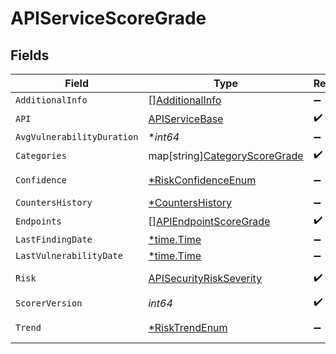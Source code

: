# APIServiceScoreGrade


## Fields

| Field                                                                      | Type                                                                       | Required                                                                   | Description                                                                |
| -------------------------------------------------------------------------- | -------------------------------------------------------------------------- | -------------------------------------------------------------------------- | -------------------------------------------------------------------------- |
| `AdditionalInfo`                                                           | [][AdditionalInfo](../../models/shared/additionalinfo.md)                  | :heavy_minus_sign:                                                         | N/A                                                                        |
| `API`                                                                      | [APIServiceBase](../../models/shared/apiservicebase.md)                    | :heavy_check_mark:                                                         | N/A                                                                        |
| `AvgVulnerabilityDuration`                                                 | **int64*                                                                   | :heavy_minus_sign:                                                         | N/A                                                                        |
| `Categories`                                                               | map[string][CategoryScoreGrade](../../models/shared/categoryscoregrade.md) | :heavy_check_mark:                                                         | N/A                                                                        |
| `Confidence`                                                               | [*RiskConfidenceEnum](../../models/shared/riskconfidenceenum.md)           | :heavy_minus_sign:                                                         | An enumeration.                                                            |
| `CountersHistory`                                                          | [*CountersHistory](../../models/shared/countershistory.md)                 | :heavy_minus_sign:                                                         | N/A                                                                        |
| `Endpoints`                                                                | [][APIEndpointScoreGrade](../../models/shared/apiendpointscoregrade.md)    | :heavy_check_mark:                                                         | N/A                                                                        |
| `LastFindingDate`                                                          | [*time.Time](https://pkg.go.dev/time#Time)                                 | :heavy_minus_sign:                                                         | N/A                                                                        |
| `LastVulnerabilityDate`                                                    | [*time.Time](https://pkg.go.dev/time#Time)                                 | :heavy_minus_sign:                                                         | N/A                                                                        |
| `Risk`                                                                     | [APISecurityRiskSeverity](../../models/shared/apisecurityriskseverity.md)  | :heavy_check_mark:                                                         | An `enum`eration.                                                          |
| `ScorerVersion`                                                            | *int64*                                                                    | :heavy_check_mark:                                                         | N/A                                                                        |
| `Trend`                                                                    | [*RiskTrendEnum](../../models/shared/risktrendenum.md)                     | :heavy_minus_sign:                                                         | An enumeration.                                                            |